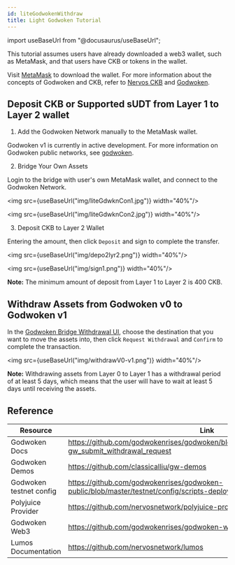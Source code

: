 ```yaml
---
id: liteGodwokenWithdraw
title: Light Godwoken Tutorial
---
```

import useBaseUrl from "@docusaurus/useBaseUrl";


This tutorial assumes users have already downloaded a web3 wallet, such as MetaMask, and that users have CKB or tokens in the wallet.

Visit [MetaMask](https://metamask.io/) to download the wallet. For more information about the concepts of Godwoken and CKB, refer to [Nervos CKB](https://docs.nervos.org/docs/basics/introduction) and [Godwoken](https://docs.godwoken.io). 

## Deposit CKB or Supported sUDT from Layer 1 to Layer 2 wallet

1. Add the Godwoken Network manually to the MetaMask wallet.  

 Godwoken v1 is currently in active development. For more information on Godwoken public networks, see [godwoken](https://github.com/godwokenrises/godwoken-info).


2. Bridge Your Own Assets

 Login to the bridge with user's own MetaMask wallet, and connect to the Godwoken Network. 

<img src={useBaseUrl("img/liteGdwknCon1.jpg")}  width="40%"/>

<img src={useBaseUrl("img/liteGdwknCon2.jpg")}  width="40%"/>


3. Deposit CKB to Layer 2 Wallet
 
 Entering the amount, then click `Deposit` and sign to complete the transfer.

<img src={useBaseUrl("img/depo2lyr2.png")}  width="40%"/>

<img src={useBaseUrl("img/sign1.png")}  width="40%"/>

 **Note:** The minimum amount of deposit from Layer 1 to Layer 2 is 400 CKB.

## Withdraw Assets from Godwoken v0 to Godwoken v1

In the [Godwoken Bridge Withdrawal UI](https://testnet.bridge.godwoken.io/#/v0), choose the destination that you want to move the assets into, then click `Request Withdrawal` and `Confirm` to complete the transaction. 

<img src={useBaseUrl("img/withdrawV0-v1.png")}  width="40%"/>


 **Note:** Withdrawing assets from Layer 0 to Layer 1 has a withdrawal period of at least 5 days, which means that the user will have to wait at least 5 days until receiving the assets.

 
 
## Reference

|Resource|Link|
|---|---|
|Godwoken Docs| https://github.com/godwokenrises/godwoken/blob/develop/docs/RPC.md#method-gw_submit_withdrawal_request|
|Godwoken Demos| https://github.com/classicalliu/gw-demos|
|Godwoken testnet config| https://github.com/godwokenrises/godwoken-public/blob/master/testnet/config/scripts-deploy-result.json|
|Polyjuice Provider| https://github.com/nervosnetwork/polyjuice-provider|
|Godwoken Web3| https://github.com/godwokenrises/godwoken-web3#godwoken-web3-api|
|Lumos Documentation| https://github.com/nervosnetwork/lumos| 
